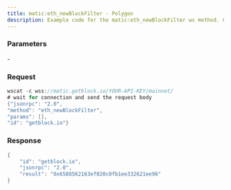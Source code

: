 ```yaml
---
title: matic:eth_newBlockFilter - Polygon
description: Example code for the matic:eth_newBlockFilter ws method. Сomplete guide on how to use matic:eth_newBlockFilter ws in GetBlock.io Web3 documentation.
---
```


### Parameters


\-

### Request

``` java
wscat -c wss://matic.getblock.io/YOUR-API-KEY/mainnet/ 
# wait for connection and send the request body 
{"jsonrpc": "2.0",
"method": "eth_newBlockFilter",
"params": [],
"id": "getblock.io"}
```

###  Response

``` java
{
    "id": "getblock.io",
    "jsonrpc": "2.0",
    "result": "0x6588562163ef020c0fb1ee332621ee96"
}
```

